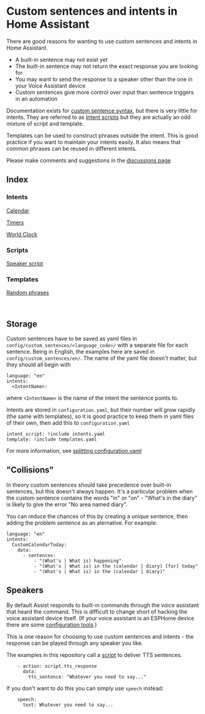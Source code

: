 # Custom sentences and intents in Home Assistant

There are good reasons for wanting to use custom sentences and intents in Home Assistant.

* A built-in sentence may not exist yet
* The built-in sentence may not return the exact response you are looking for
* You may want to send the response to a speaker other than the one in your Voice Assistant device
* Custom sentences give more control over input than sentence triggers in an automation

Documentation exists for [custom sentence syntax](https://developers.home-assistant.io/docs/voice/intent-recognition/template-sentence-syntax/), but there is very little for intents. They are referred to as [Intent scripts](https://www.home-assistant.io/integrations/intent_script/) but they are actually an odd mixture of script and template.
   
Templates can be used to construct phrases outside the intent. This is good practice if you want to maintain your intents easily. It also means that common phrases can be reused in different intents.

Please make comments and suggestions in the [discussions page](https://github.com/jackjourneyman/custom-sentences-and-intents-in-Home-Assistant/discussions)

## Index

### Intents

[Calendar](https://github.com/jackjourneyman/custom-sentences-and-intents-in-Home-Assistant/blob/main/calendar.md)

[Timers](https://github.com/jackjourneyman/custom-sentences-and-intents-in-Home-Assistant/blob/main/timers.md)

[World Clock](https://github.com/jackjourneyman/custom-sentences-and-intents-in-Home-Assistant/blob/main/world_clock.md)

### Scripts

[Speaker script](https://github.com/jackjourneyman/custom-sentences-and-intents-in-Home-Assistant/blob/main/speaker_script.md)

### Templates

[Random phrases](https://github.com/jackjourneyman/custom-sentences-and-intents-in-Home-Assistant/blob/main/random_phrases.md)

&nbsp;
## Storage

Custom sentences have to be saved as yaml files in ```config/custom_sentences/<language_code>/``` with a separate file for each sentence. Being in English, the examples here are saved in ```config/custom_sentences/en/```. The name of the yaml file doesn't matter, but they should all begin with
```
language: "en"
intents:
  <IntentName>:
```
where ```<IntentName>``` is the name of the intent the sentence points to.

Intents are stored in ```configuration.yaml```, but their number will grow rapidly (the same with templates), so it is good practice to keep them in yaml files of their own, then add this to ```configuration.yaml```
```
intent_script: !include intents.yaml
template: !include templates.yaml
```
For more information, see [splitting configuration.yaml](https://www.home-assistant.io/docs/configuration/splitting_configuration/)

## "Collisions"

In theory custom sentences should take precedence over built-in sentences, but this doesn't always happen. It's a particular problem when the custom sentence contains the words "in" or "on" - "What's in the diary" is likely to give the error "No area named diary".

You can reduce the chances of this by creating a unique sentence, then adding the problem sentence as an alernative. For example:
```
language: "en"
intents:
  CustomCalendarToday:
    data:
      - sentences:
          - "(What's | What is) happening"
          - "(What's | What is) in the (calendar | diary) [for] today"
          - "(What's | What is) in the (calendar | diary)"
```
## Speakers

By default Assist responds to built-in commands through the voice assistant that heard the command. This is difficult to change short of hacking the voice assistant device itself. (If your voice assistant is an ESPHome device there are some [configuration tools](https://esphome.io/components/voice_assistant.html).)

This is one reason for choosing to use custom sentences and intents - the response can be played through any speaker you like.

The examples in this repository call a [script](https://github.com/jackjourneyman/custom-sentences-and-intents-in-Home-Assistant/blob/main/speaker_script.md) to deliver TTS sentences.
```
    - action: script.tts_response
      data:
        tts_sentence: "Whatever you need to say..."
```
If you don't want to do this you can simply use ```speech``` instead:
```
    speech:
      text: Whatever you need to say...
```

